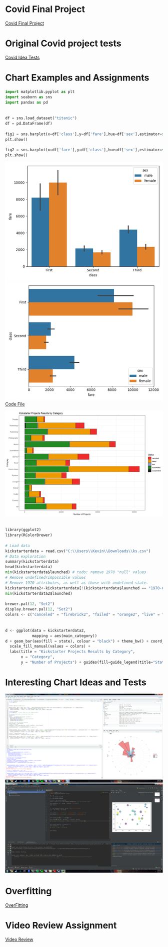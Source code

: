
# Covid Final Project
[Covid Final Project](./CovidProject/CovidProject)

# Original Covid project tests
[Covid Idea Tests](3dtest.mp4)


# Chart Examples and Assignments
```python
import matplotlib.pyplot as plt
import seaborn as sns
import pandas as pd


df = sns.load_dataset("titanic")
df = pd.DataFrame(df)

fig1 = sns.barplot(x=df['class'],y=df['fare'],hue=df['sex'],estimator=sum)
plt.show()

fig2 = sns.barplot(x=df['fare'],y=df['class'],hue=df['sex'],estimator=sum,orient="h")
plt.show()
```
![Figure 1](fig1.png)
![Figure 2](fig2.png)<br/>
[Code File](main.py)<br/>

![Figure 1](ks.png)<br/>
```python

library(ggplot2)
library(RColorBrewer)

# Load data
kickstarterdata = read.csv("C:\\Users\\Kevin\\Downloads\\ks.csv")
# Data exploration
summary(kickstarterdata)
head(kickstarterdata)
min(kickstarterdata$launched) # todo: remove 1970 "null" values
# Remove undefined/impossible values
# Remove 1970 attributes, as well as those with undefined state.
kickstarterdata2<-kickstarterdata[!(kickstarterdata$launched == "1970-01-01 01:00:00" | kickstarterdata$state == "undefined"),]
min(kickstarterdata2$launched)

brewer.pal(12, "Set2")
display.brewer.pal(12, "Set2")
colors <- c("canceled" = "firebrick2", "failed" = "orange2", "live" = "#8DA0CB", "successful" = "forestgreen", "suspended" = "gray10")


d <- ggplot(data = kickstarterdata2, 
            mapping = aes(main_category))
d + geom_bar(aes(fill = state), colour = "black") + theme_bw() + coord_flip()+
  scale_fill_manual(values = colors) + 
  labs(title = "Kickstarter Projects Results by Category",
       x = "Category",
       y = "Number of Projects") + guides(fill=guide_legend(title="Status"))
```
# Interesting Chart Ideas and Tests
![Figure 1](Test1.png)
![Figure 2](Test3.png)<br/>

# Overfitting
[ OverFitting](Overfitting.docx)
# Video Review Assignment
[Video Review](Jurnalism%20in%20the%20Age%20of%20Data%20Review.pdf)
